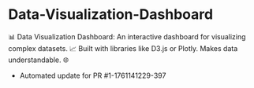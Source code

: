 # Data-Visualization-Dashboard
📊 Data Visualization Dashboard: An interactive dashboard for visualizing complex datasets. 📈 Built with libraries like D3.js or Plotly. Makes data understandable. 🌐


- Automated update for PR #1-1761141229-397